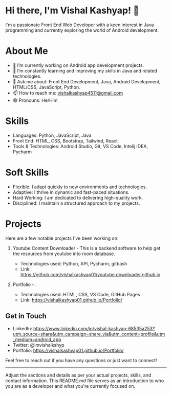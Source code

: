 # Hi there, I'm Vishal Kashyap! 👋

I'm a passionate Front End Web Developer with a keen interest in Java programming and currently exploring the world of Android development.

# About Me

- 🔭 I’m currently working on Android app development projects.
- 🌱 I’m constantly learning and improving my skills in Java and related technologies.
- 💬 Ask me about: Front End Development, Java, Android Development, HTML/CSS, JavaScript, Python.
- 📫 How to reach me: vishalkashyap4511@gmail.com
- 😄 Pronouns: He/Him

# Skills

- Languages: Python, JavaScript, Java
- Front End: HTML, CSS, Bootstrap, Tailwind, React
- Tools & Technologies: Android Studio, Git, VS Code, Intelij IDEA, Pycharm

# Soft Skills

- Flexible: I adapt quickly to new environments and technologies.
- Adaptive: I thrive in dynamic and fast-paced situations.
- Hard Working: I am dedicated to delivering high-quality work.
- Disciplined: I maintain a structured approach to my projects.

# Projects

Here are a few notable projects I've been working on:

1. Youtube Content Downloader - This is a backend software to help get the resources from youtube into room database.
   - Technologies used: Python, API, Pycharm, gitbash
   - Link: https://github.com/vishalkashyap01/youtube.downloader.github.io

2. Portfolio - .
   - Technologies used: HTML, CSS, VS Code, GitHub Pages
   - Link: https://vishalkashyap01.github.io/Portfolio/

## Get in Touch

- LinkedIn: https://www.linkedin.com/in/vishal-kashyap-68535a253?utm_source=share&utm_campaign=share_via&utm_content=profile&utm_medium=android_app
- Twitter: @imvishalkshyp
- Portfolio: https://vishalkashyap01.github.io/Portfolio/

Feel free to reach out if you have any questions or just want to connect!

---

Adjust the sections and details as per your actual projects, skills, and contact information. This README.md file serves as an introduction to who you are as a developer and what you're currently focused on.
<!---
vishalkashyap01/vishalkashyap01 is a ✨ special ✨ repository because its `README.md` (this file) appears on your GitHub profile.
You can click the Preview link to take a look at your changes.
--->

